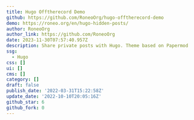 ```yaml
---
title: Hugo Offtherecord Demo
github: https://github.com/RoneoOrg/hugo-offtherecord-demo
demo: https://roneo.org/en/hugo-hidden-posts/
author: RoneoOrg
author_link: https://github.com/RoneoOrg
date: 2023-11-30T07:57:40.957Z
description: Share private posts with Hugo. Theme based on Papermod
ssg:
  - Hugo
css: []
ui: []
cms: []
category: []
draft: false
publish_date: '2022-03-31T15:22:58Z'
update_date: '2022-10-10T20:05:16Z'
github_star: 6
github_fork: 0
---
```

